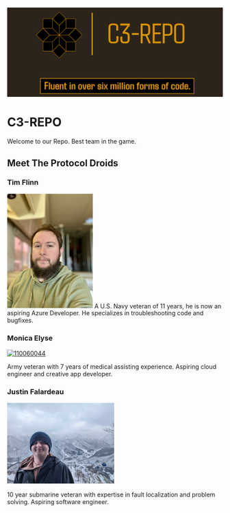 ![Link an image.](/c3-repo-banner.png)
# C3-REPO
Welcome to our Repo. Best team in the game.

## Meet The Protocol Droids

### Tim Flinn
<img src="/teamPics/tfHeadshot.jpeg" width="200"/>
A U.S. Navy veteran of 11 years, he is now an aspiring Azure Developer. He specializes in troubleshooting code and bugfixes.

### Monica Elyse
<a href='https://postimg.cc/ftLWDzTj' target='_blank'><img src='https://i.postimg.cc/ftLWDzTj/110060044.jpg' border='0' alt='110060044'/></a>

Army veteran with 7 years of medical assisting experience. Aspiring cloud engineer and creative app developer.


### Justin Falardeau
<img src="teamPics/488572676_651429947869809_7993629724061369302_n.jpg" width="250"/>

10 year submarine veteran with expertise in fault localization and problem solving. Aspiring software engineer.
